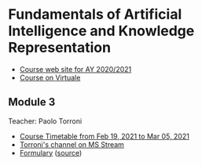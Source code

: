 # Fundamentals of Artificial Intelligence and Knowledge Representation

- [Course web site for AY 2020/2021](https://www.unibo.it/en/teaching/course-unit-catalogue/course-unit/2020/446566)
- [Course on Virtuale](https://virtuale.unibo.it/course/view.php?id=18810#section-5)

## Module 3

Teacher: Paolo Torroni

- [Course Timetable from Feb 19, 2021 to Mar 05, 2021](https://www.unibo.it/en/teaching/course-unit-catalogue/course-unit/2020/446566/orariolezioni#447773)
- [Torroni's channel on MS Stream](https://web.microsoftstream.com/user/25fa84dd-19ec-45d5-9a88-fe6a904d15c4)
- [Formulary](formulary/faikr3.pdf) ([source](formulary/faikr3.tex))